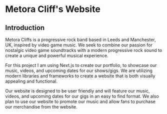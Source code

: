 # Metora Cliff's Website 

## Introduction
Metora Cliffs is a progressive rock band based in Leeds and Manchester, UK, inspired by video game music. We seek to combine our passion for nostalgic video game soundtracks with a modern progressive rock sound to create a unique and powerful musical experience.

For this project I am using Next.js to create our portfolio, to showcase our music, videos, and upcoming dates for our shows/gigs. We are utilizing modern libraries and frameworks to create a website that is both visually appealing and functional.

Our website is designed to be user friendly and will feature our music, videos, and upcoming dates for our gigs in an easy to find format. We also plan to use our website to promote our music and allow fans to purchase our merchandise from the website.

